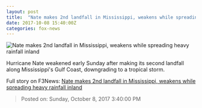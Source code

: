 ```yaml
---
layout: post
title:  "Nate makes 2nd landfall in Mississippi, weakens while spreading heavy rainfall inland"
date: 2017-10-08 15:40:00Z
categories: fox-news
---
```


![Nate makes 2nd landfall in Mississippi, weakens while spreading heavy rainfall inland](http://a57.foxnews.com/images.foxnews.com/content/dam/fox-news/images/2017/10/08/nate2.jpg.img.png/0/0/1507463236430.png?ve=1)

Hurricane Nate weakened early Sunday after making its second landfall along Mississippi's Gulf Coast, downgrading to a tropical storm.


Full story on F3News: [Nate makes 2nd landfall in Mississippi, weakens while spreading heavy rainfall inland](http://www.f3nws.com/n/2qHMC)

> Posted on: Sunday, October 8, 2017 3:40:00 PM

